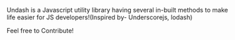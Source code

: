  Undash is a Javascript utility library having several in-built methods to make life easier for JS developers!(Inspired by- Underscorejs, lodash)

Feel free to Contribute!
